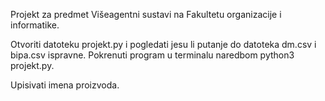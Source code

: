 Projekt za predmet Višeagentni sustavi na Fakultetu organizacije i informatike.

Otvoriti datoteku projekt.py i pogledati jesu li putanje do datoteka dm.csv i bipa.csv ispravne. 
Pokrenuti program u terminalu naredbom python3 projekt.py. 

Upisivati imena proizvoda. 
